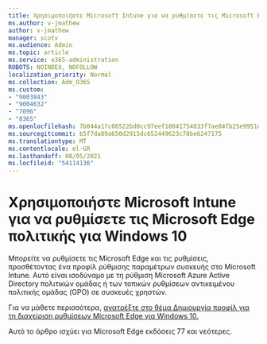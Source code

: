 ```yaml
---
title: Χρησιμοποιήστε Microsoft Intune για να ρυθμίσετε τις Microsoft Edge πολιτικής για Windows 10
ms.author: v-jmathew
author: v-jmathew
manager: scotv
ms.audience: Admin
ms.topic: article
ms.service: o365-administration
ROBOTS: NOINDEX, NOFOLLOW
localization_priority: Normal
ms.collection: Adm_O365
ms.custom:
- "9003843"
- "9004632"
- "7096"
- "8365"
ms.openlocfilehash: 7b044a17c06522bd0cc97eef10841754833f7ae04fb25e9951c1d9df7e93f6f9
ms.sourcegitcommit: b5f7da89a650d2915dc652449623c78be6247175
ms.translationtype: MT
ms.contentlocale: el-GR
ms.lasthandoff: 08/05/2021
ms.locfileid: "54114136"
---
```

# <a name="use-microsoft-intune-to-configure-microsoft-edge-policy-settings-for-windows-10"></a>Χρησιμοποιήστε Microsoft Intune για να ρυθμίσετε τις Microsoft Edge πολιτικής για Windows 10

Μπορείτε να ρυθμίσετε τις Microsoft Edge και τις ρυθμίσεις, προσθέτοντας ένα προφίλ ρύθμισης παραμέτρων συσκευής στο Microsoft Intune. Αυτό είναι ισοδύναμο με τη ρύθμιση Microsoft Azure Active Directory πολιτικών ομάδας ή των τοπικών ρυθμίσεων αντικειμένου πολιτικής ομάδας (GPO) σε συσκευές χρηστών.

Για να μάθετε περισσότερα, [ανατρέξτε στο θέμα Δημιουργία προφίλ για τη διαχείριση ρυθμίσεων Microsoft Edge για Windows 10.](https://go.microsoft.com/fwlink/?linkid=2133700)

Αυτό το άρθρο ισχύει για Microsoft Edge εκδόσεις 77 και νεότερες.
